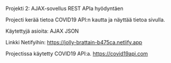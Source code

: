Projekti 2: AJAX-sovellus REST APIa hyödyntäen

Projecti kerää tietoa COVID19 API:n kautta ja näyttää tietoa sivulla.

Käytettyjä asioita:
AJAX
JSON

Linkki Netifyihin: https://jolly-brattain-b475ca.netlify.app

Projectissa käytetty COVID19 API:a. 
https://covid19api.com
